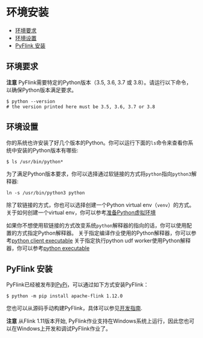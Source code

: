 # 环境安装

- [环境要求](https://ci.apache.org/projects/flink/flink-docs-release-1.12/zh/dev/python/installation.html#环境要求)
- [环境设置](https://ci.apache.org/projects/flink/flink-docs-release-1.12/zh/dev/python/installation.html#环境设置)
- [PyFlink 安装](https://ci.apache.org/projects/flink/flink-docs-release-1.12/zh/dev/python/installation.html#pyflink-安装)

## 环境要求

**注意** PyFlink需要特定的Python版本（3.5, 3.6, 3.7 或 3.8）。请运行以下命令，以确保Python版本满足要求。

```
$ python --version
# the version printed here must be 3.5, 3.6, 3.7 or 3.8
```

## 环境设置

你的系统也许安装了好几个版本的Python。你可以运行下面的`ls`命令来查看你系统中安装的Python版本有哪些:

```
$ ls /usr/bin/python*
```

为了满足Python版本要求，你可以选择通过软链接的方式将`python`指向`python3`解释器:

```
ln -s /usr/bin/python3 python
```

除了软链接的方式，你也可以选择创建一个Python virtual env（`venv`）的方式。关于如何创建一个virtual env，你可以参考[准备Python虚拟环境](https://ci.apache.org/projects/flink/flink-docs-release-1.12/zh/dev/python/faq.html#preparing-python-virtual-environment)

如果你不想使用软链接的方式改变系统`python`解释器的指向的话，你可以使用配置的方式指定Python解释器。 关于指定编译作业使用的Python解释器，你可以参考[python client executable](https://ci.apache.org/projects/flink/flink-docs-release-1.12/zh/dev/python/python_config.html#python-client-executable) 关于指定执行python udf worker使用Python解释器，你可以参考[python executable](https://ci.apache.org/projects/flink/flink-docs-release-1.12/zh/dev/python/python_config.html#python-executable)

## PyFlink 安装

PyFlink已经被发布到[PyPi](https://pypi.org/project/apache-flink/)，可以通过如下方式安装PyFlink：

```
$ python -m pip install apache-flink 1.12.0
```

您也可以从源码手动构建PyFlink，具体可以参见[开发指南](https://ci.apache.org/projects/flink/flink-docs-release-1.12/zh/flinkDev/building.html#build-pyflink).

**注意** 从Flink 1.11版本开始, PyFlink作业支持在Windows系统上运行，因此您也可以在Windows上开发和调试PyFlink作业了。